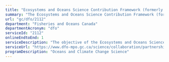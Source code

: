 ```yaml
---
title: "Ecosystems and Oceans Science Contribution Framework (formerly Ocean and Freshwater Science Contribution Program (OFSCP)"
summary: "The Ecosystems and Oceans Science Contribution Framework (formerly Ocean and Freshwater Science Contribution Program (OFSCP) service from Fisheries and Oceans Canada is available end-to-end online, according to the GC Service Inventory."
url: "gc/dfo/2112"
department: "Fisheries and Oceans Canada"
departmentAcronym: "dfo"
serviceId: "2112"
onlineEndtoEnd: 1
serviceDescription: "The objective of the Ecosystems and Oceans Science Contribution Framework Terms and Conditions is to increase the pool of scientific knowledge aligned with DFO Science priorities."
serviceUrl: "https://www.dfo-mpo.gc.ca/science/collaboration/partnership-fund-eng.html"
programDescription: "Oceans and Climate Change Science"
---
```

